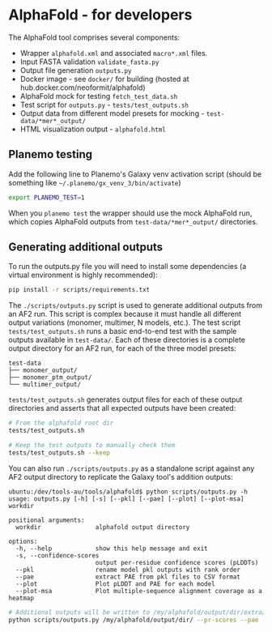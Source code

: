 # AlphaFold - for developers

The AlphaFold tool comprises several components:

- Wrapper `alphafold.xml` and associated `macro*.xml` files.
- Input FASTA validation `validate_fasta.py`
- Output file generation `outputs.py`
- Docker image - see `docker/` for building (hosted at hub.docker.com/neoformit/alphafold)
- AlphaFold mock for testing `fetch_test_data.sh`
- Test script for `outputs.py` - `tests/test_outputs.sh`
- Output data from different model presets for mocking - `test-data/*mer*_output/`
- HTML visualization output - `alphafold.html`


## Planemo testing

Add the following line to Planemo's Galaxy venv activation script (should be something like `~/.planemo/gx_venv_3/bin/activate`)

```sh
export PLANEMO_TEST=1
```

When you `planemo test` the wrapper should use the mock AlphaFold run, which copies AlphaFold outputs from `test-data/*mer*_output/` directories.


## Generating additional outputs

To run the outputs.py file you will need to install some dependencies (a virtual environment is highly recommended):

```sh
pip install -r scripts/requirements.txt
```

The `./scripts/outputs.py` script is used to generate additional outputs from an AF2 run. This script is complex because it must handle all different output variations (monomer, multimer, N models, etc.). The test script `tests/test_outputs.sh` runs a basic end-to-end test with the sample outputs available in `test-data/`. Each of these directories is a complete output directory for an AF2 run, for each of the three model presets:

```
test-data
├── monomer_output/
├── monomer_ptm_output/
└── multimer_output/
```

`tests/test_outputs.sh` generates output files for each of these output directories and asserts that all expected outputs have been created:

```bash
# From the alphafold root dir
tests/test_outputs.sh

# Keep the test outputs to manually check them
tests/test_outputs.sh --keep
```

You can also run `./scripts/outputs.py` as a standalone script against any AF2 output directory to replicate the Galaxy tool's addition outputs:

```
ubuntu:/dev/tools-au/tools/alphafold$ python scripts/outputs.py -h
usage: outputs.py [-h] [-s] [--pkl] [--pae] [--plot] [--plot-msa] workdir

positional arguments:
  workdir               alphafold output directory

options:
  -h, --help            show this help message and exit
  -s, --confidence-scores
                        output per-residue confidence scores (pLDDTs)
  --pkl                 rename model pkl outputs with rank order
  --pae                 extract PAE from pkl files to CSV format
  --plot                Plot pLDDT and PAE for each model
  --plot-msa            Plot multiple-sequence alignment coverage as a heatmap
```

```sh
# Additional outputs will be written to /my/alphafold/output/dir/extra/
python scripts/outputs.py /my/alphafold/output/dir/ --pr-scores --pae --pkl --plot --plot-msa
```
